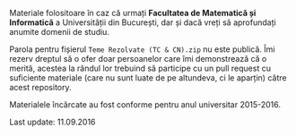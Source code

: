 <p>Materiale folositoare în caz că urmați <strong>Facultatea de Matematică și Informatică</strong> a Universității din București, dar și dacă vreți să aprofundați anumite domenii de studiu.</p>

<p>Parola pentru fișierul <code>Teme Rezolvate (TC &amp; CN).zip</code> nu este publică. Îmi rezerv dreptul să o ofer doar persoanelor care îmi demonstrează că o merită, acestea la rândul lor trebuind să participe cu un pull request cu suficiente materiale (care nu sunt luate de pe altundeva, ci le aparțin) către acest repository.</p>

<p>Materialele încărcate au fost conforme pentru anul universitar 2015-2016. </p>
<p>Last update: 11.09.2016</p>

